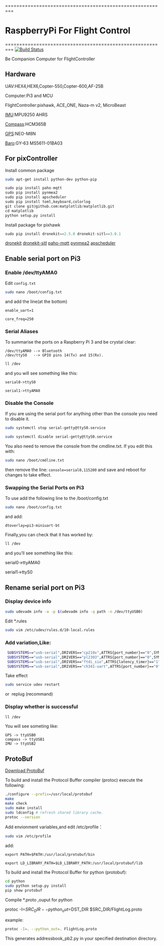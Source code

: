 =========================================================
# RaspberryPi For Flight Control
=========================================================
[![Build Status](https://ci.appveyor.com/api/projects/status/73ctee6ua4w2ruin?svg=true)](https://github.com/AirForceUAV/Unicorn)

Be Companion Computer for FlightController
## Hardware

UAV:HEX4,HEX6,Copter-550,Copter-600,AF-25B

Computer:Pi3 and MCU

FlightController:pixhawk, ACE_ONE, Naza-m v2, MicroBeast

[IMU](https://item.taobao.com/item.htm?spm=a1z09.2.0.0.sSd9zC&id=45727369640&_u=n9i6v3oce6d):MPU9250 AHRS

[Compass](https://item.taobao.com/item.htm?spm=a1z09.2.0.0.sSd9zC&id=44445395508&_u=n9i6v3ob5ab):HCM365B

[GPS](https://item.taobao.com/item.htm?spm=a1z09.2.0.0.sSd9zC&id=17669339623&_u=n9i6v3o34c9):NEO-M8N

[Baro](https://detail.tmall.com/item.htm?id=41281679152&spm=a1z09.2.0.0.zyoHfd&_u=n9i6v3o6702):GY-63 MS5611-01BA03

## For pixController

Install common package
```bash
sudo apt-get install python-dev python-pip
```
```python
sudo pip install paho-mqtt
sudo pip install pynmea2
sudo pip install apscheduler
sudo pip install toml,keyboard,colorlog
git clone git@github.com:matplotlib/matplotlib.git
cd matplotlib
python setup.py install
```

Install package for pixhawk
```python
sudo pip install dronekit==2.5.0 dronekit-sitl==3.0.1
```
[dronekit](http://python.dronekit.io/about/index.html)
[dronekit-sitl](https://github.com/dronekit/dronekit-sitl)
[paho-mqtt](https://pypi.python.org/pypi/paho-mqtt/1.1)
[pynmea2](https://github.com/Knio/pynmea2)
[apscheduler](https://apscheduler.readthedocs.io/en/latest/userguide.html)

## Enable serial port on Pi3

### Enable /dev/ttyAMA0

Edit `config.txt`

```bash
sudo nano /boot/config.txt
```

and add the line(at the bottom)

`enable_uart=1`

`core_freq=250`

### Serial Aliases

To summarise the ports on a Raspberry Pi 3 and be crystal clear:
```
/dev/ttyAMA0 --> Bluetooth
/dev/ttyS0   --> GPIO pins 14(Tx) and 15(Rx).
```
```bash
ll /dev
```

and you will see something like this:   

    serial0->ttyS0  

    serial1->ttyAMA0

### Disable the Console

If you are using the serial port for anything other than the console you need to disable it.

```bash
sudo systemctl stop serial-getty@ttyS0.service

sudo systemctl disable serial-getty@ttyS0.service

```

You also need to remove the console from the cmdline.txt. If you edit this with:

```bash
sudo nano /boot/cmdline.txt
```

then remove the line: `console=serial0,115200` and save and reboot for changes to take effect.

### Swapping the Serial Ports on Pi3

To use add the following line to the /boot/config.txt

```bash
sudo nano /boot/config.txt
```

and add:

`dtoverlay=pi3-miniuart-bt`

Finally,you can check that it has worked by:

```bash
ll /dev
```

and you’ll see something like this:

serial0->ttyAMA0

serial1->ttyS0

## Rename serial port on Pi3

### Display device info
```bash
sudo udevadm info -a -p $(udevadm info -q path -n /dev/ttyUSB0)
```
Edit *.rules
```bash
sudo vim /etc/udev/rules.d/10-local.rules
```

### Add variation,Like:
```bash
 SUBSYSTEMS=="usb-serial",DRIVERS=="cp210x",ATTRS{port_number}=="0",SYMLINK="compass"    
 SUBSYSTEMS=="usb-serial",DRIVERS=="pl2303",ATTRS{port_number}=="0",SYMLINK="GPS"
 SUBSYSTEMS=="usb-serial",DRIVERS=="ftdi_sio",ATTRS{latency_timer}=="1",ATTRS{port_number}=="0",SYMLINK="sbus"
 SUBSYSTEMS=="usb-serial",DRIVERS=="ch341-uart",ATTRS{port_number}=="0",SYMLINK="IMU"
```
Take effect
```bash 
sudo service udev restart
```
or  replug (recommand)

### Display whether is successful
```bash
ll /dev
```
You will see someting like:

    GPS -> ttyUSB0 
    compass -> ttyUSB1
    IMU -> ttyUSB2

## ProtoBuf

[Download ProtoBuf](https://github.com/google/protobuf/releases)

To build and install the Protocol Buffer compiler (protoc) execute the following:
```bash
./configure --prefix=/usr/local/protobuf
make
make check
sudo make install
sudo ldconfig # refresh shared library cache.
protoc --version
```
Add envionment variables,and edit /etc/profile：
```bash
sudo vim /etc/profile
```
add:

    export PATH=$PATH:/usr/local/protobuf/bin

    export LD_LIBRARY_PATH=$LD_LIBRARY_PATH:/usr/local/protobuf/lib

To build and install the Protocol Buffer for python (protobuf):
```bash
cd python
sudo python setup.py install
pip show protobuf
```
Compile *.proto ,ouput for python

protoc -I=$SRC_DIR --python_out=$DST_DIR $SRC_DIR/FlightLog.proto

example:
```bash
protoc -I=. --python_out=. FlightLog.proto
```
This generates addressbook_pb2.py in your specified destination directory.
